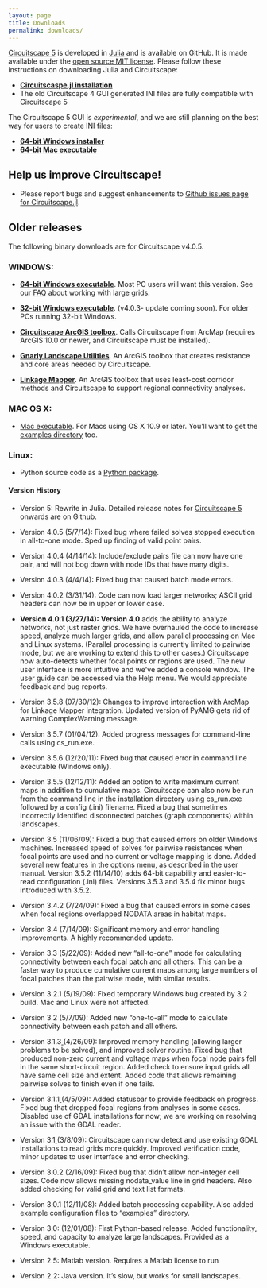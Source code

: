 ```yaml
---
layout: page 
title: Downloads
permalink: downloads/
---
```


[Circuitscape 5](https://github.com/Circuitscape/Circuitscape.jl) is developed in [Julia](https://julialang.org) and is available on GitHub. It is made available under the [open source MIT license](https://github.com/Circuitscape/Circuitscape.jl/blob/master/LICENSE.md). Please follow these instructions on downloading Julia and Circuitscape:

* [**Circuitscaspe.jl installation**](https://github.com/Circuitscape/Circuitscape.jl/blob/master/README.md#Installation)
* The old Circuitscape 4 GUI generated INI files are fully compatible with Circuitscape 5

The Circuitscape 5 GUI is *experimental*, and we are still planning on the best way for users to create INI files:

* [**64-bit Windows installer**](https://newcircuitscapebinaries.blob.core.windows.net/binaries/Circuitscape-5.5.0_x64.exe)
* [**64-bit Mac executable**](https://newcircuitscapebinaries.blob.core.windows.net/binaries/Circuitscape-5.5.0_x64.dmg)

## **Help us improve Circuitscape!**
* Please report bugs and suggest enhancements to [Github issues page for Circuitscape.jl](https://github.com/Circuitscape/Circuitscape.jl/issues).

## Older releases

The following binary downloads are for Circuitscape v4.0.5.

### **WINDOWS**: 

* [**64-bit Windows executable**](https://circuitscapebinaries.blob.core.windows.net/binaries/Circuitscape-4.0.5-x64-setup.exe). Most PC users will want this version. See our [FAQ](http://www.circuitscape.org/FAQ) about working with large grids.

* [**32-bit Windows executable**](https://circuitscapebinaries.blob.core.windows.net/binaries/Circuitscape-4.0.3-Win32-setup.exe). (v4.0.3- update coming soon). For older PCs running 32-bit Windows. 

* [**Circuitscape ArcGIS toolbox**](https://circuitscapebinaries.blob.core.windows.net/binaries/Circuitscape_for_ArcGIS_2013_10_08_rev2.zip). Calls Circuitscape from ArcMap (requires ArcGIS 10.0 or newer, and Circuitscape must be installed). 

* [**Gnarly Landscape Utilities**](https://circuitscapebinaries.blob.core.windows.net/binaries/Gnarly_Landscape_Utilities_0_1_9.zip). An ArcGIS toolbox that creates resistance and core areas needed by Circuitscape.

* [**Linkage Mapper**](../linkagemapper/). An ArcGIS toolbox that uses least-cost corridor methods and Circuitscape to support regional connectivity analyses. 

###  **MAC OS X:** 

* [Mac executable](https://circuitscapebinaries.blob.core.windows.net/binaries/Circuitscape-4.0.5.dmg). For Macs using OS X 10.9 or later. You’ll want to get the [examples directory](https://github.com/Circuitscape/Circuitscape/tree/master/examples) too.

### **Linux:**

* Python source code as a [Python package](https://pypi.python.org/pypi/Circuitscape/).

#### **Version History** 

* Version 5: Rewrite in Julia. Detailed release notes for [Circuitscape 5](https://github.com/Circuitscape/Circuitscape.jl/releases) onwards are on Github.

* Version 4.0.5 (5/7/14): Fixed bug where failed solves stopped execution in all-to-one mode. Sped up finding of valid point pairs.

* Version 4.0.4 (4/14/14): Include/exclude pairs file can now have one pair, and will not bog down with node IDs that have many digits.

* Version 4.0.3 (4/4/14): Fixed bug that caused batch mode errors.

* Version 4.0.2 (3/31/14): Code can now load larger networks; ASCII grid headers can now be in upper or lower case.

* **Version 4.0.1 (3/27/14):** **Version 4.0** adds the ability to analyze networks, not just raster grids. We have overhauled the code to increase speed, analyze much larger grids, and allow parallel processing on Mac and Linux systems. (Parallel processing is currently limited to pairwise mode, but we are working to extend this to other cases.) Circuitscape now auto-detects whether focal points or regions are used. The new user interface is more intuitive and we've added a console window. The user guide can be accessed via the Help menu. We would appreciate feedback and bug reports.

* Version 3.5.8 (07/30/12): Changes to improve interaction with ArcMap for Linkage Mapper integration. Updated version of PyAMG gets rid of warning ComplexWarning message.  

* Version 3.5.7 (01/04/12): Added progress messages for command-line calls using cs_run.exe.  

* Version 3.5.6 (12/20/11): Fixed bug that caused error in command line executable (Windows only).

* Version 3.5.5 (12/12/11): Added an option to write maximum current maps in addition to cumulative maps.  Circuitscape can also now be run from the command line in the installation directory using cs_run.exe followed by a config (.ini) filename.  Fixed a bug that sometimes incorrectly identified disconnected patches (graph components) within landscapes.

* Version 3.5 (11/06/09): Fixed a bug that caused errors on older Windows machines.  Increased speed of solves for pairwise resistances when focal points are used and no current or voltage mapping is done.  Added several new features in the options menu, as described in the user manual. Version 3.5.2 (11/14/10) adds 64-bit capability and easier-to-read configuration (.ini) files.  Versions 3.5.3 and 3.5.4 fix minor bugs introduced with 3.5.2.

* Version 3.4.2 (7/24/09): Fixed a bug that caused errors in some cases when focal regions overlapped NODATA areas in habitat maps. 

* Version 3.4 (7/14/09): Significant memory and error handling improvements.  A highly recommended update.

* Version 3.3 (5/22/09): Added new “all-to-one” mode for calculating connectivity between each focal patch and all others.  This can be a faster way to produce cumulative current maps among large numbers of focal patches than the pairwise mode, with similar results.

* Version 3.2.1 (5/19/09):  Fixed temporary Windows bug created by 3.2 build.  Mac and Linux were not affected.

* Version 3.2 (5/7/09):  Added new “one-to-all” mode to calculate connectivity between each patch and all others. 

* Version 3.1.3[ ](https://www.circuitscape.org/Downloads/Circuitscape-3.0.2-setup.exe)(4/26/09):  Improved memory handling (allowing larger problems to be solved), and improved solver routine.  Fixed bug that produced non-zero current and voltage maps when focal node pairs fell in the same short-circuit region.  Added check to ensure input grids all have same cell size and extent.  Added code that allows remaining pairwise solves to finish even if one fails.

* Version 3.1.1[ ](https://www.circuitscape.org/Downloads/Circuitscape-3.0.2-setup.exe)(4/5/09):  Added statusbar to provide feedback on progress.  Fixed bug that dropped focal regions from analyses in some cases.  Disabled use of GDAL installations for now; we are working on resolving an issue with the GDAL reader.

* Version 3.1[ ](https://www.circuitscape.org/Downloads/Circuitscape-3.0.2-setup.exe)(3/8/09): Circuitscape can now detect and use existing GDAL installations to read grids more quickly.  Improved verification code, minor updates to user interface and error checking. 

* Version 3.0.2 (2/16/09): Fixed bug that didn’t allow non-integer cell sizes.  Code now allows missing nodata_value line in grid headers.  Also added checking for valid grid and text list formats.

* Version 3.0.1 (12/11/08): Added batch processing capability. Also added example configuration files to “examples” directory.

* Version 3.0: (12/01/08): First Python-based release. Added functionality, speed, and capacity to analyze large landscapes. Provided as a Windows executable.

* Version 2.5: Matlab version. Requires a Matlab license to run

* Version 2.2: Java version. It’s slow, but works for small landscapes.
